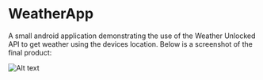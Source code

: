 # WeatherApp
A small android application demonstrating the use of the Weather Unlocked API to get weather using the devices location. 
Below is a screenshot of the final product:

![Alt text](https://drive.google.com/uc?id=16VlbKzxJwNhzpVRyLMJmYpI0p3ltwCTJ)
